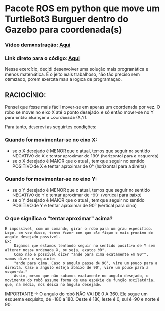 # Pacote ROS em python que move um TurtleBot3 Burguer dentro do Gazebo para coordenada(s)
### Vídeo demonstração: [Aqui](https://photos.app.goo.gl/KdwpTX2bpVphMhWX9)
### Link direto para o código:  [Aqui](/semana4_gazebo_coordinates/semana4_gazebo_coordinates/program.py)


Nesse exercício, decidi desenvolver uma solução mais programática e menos matemática.
É o jeito mais trabalhoso, não tão preciso nem otimizado, porém exercita mais a lógica de programação.

## RACIOCÍNIO:
Pensei que fosse mais fácil mover-se em apenas um coordenada por vez.
O robo se mover no eixo X até o ponto desejado, e só então mover-se no Y para então alcançar a coordenada (X,Y).

Para tanto, descrevi as seguintes condições:


### Quando for movimentar-se no eixo X:
- se o X desejado é MENOR que o atual, temos que seguir no sentido NEGATIVO de X e tentar aproximar de 180° (horizontal para a esquerda)
- se o X desejado é MAIOR que o atual , tem que seguir no sentido POSITIVO de X e tentar aproximar de 0° (horizontal para a direita)

### Quando for movimentar-se no eixo Y:
- se o Y desejado é MENOR que o atual, temos que seguir no sentido NEGATIVO de Y e tentar aproximar de -90° (vertical para baixo)
- se o Y desejado é MAIOR que o atual , tem que seguir no sentido POSITIVO de Y e tentar aproximar de 90° (vertical para cima)

### O que significa o "tentar aproximar" acima?
    É impossível, com um comando, girar o robo para um grau especifíco.
    Logo, em vez disso, tento fazer com que ele fique o mais proximo do angulo desejado possivel.
    Ex:
        Digamos que estamos tentando seguir no sentido positivo de Y sem alterar nossa ordenada X, ou seja, exatos 90°.
        Como não é possível dizer "ande para cima exatamente em 90°", vamos dizer o seguinte:
        "ande para cima. Caso o angulo passe de 90°, vire um pouco para a direita. Caso o angulo esteja abaixo de 90°, vire um pouco para a esquerda."
        Assim, mesmo que não subamos exatamente no angulo desejado, o movimento do robô assume forma de uma espécie de função oscilatória, que, na média, nos deixa no ângulo desejado.

IMPORTANTE -> O angulo do robô NÃO VAI DE 0 A 360. Ele segue um esquema esquisito, de -180 a 180. Oeste é 180, leste é 0, sul é -90 e norte é 90.

